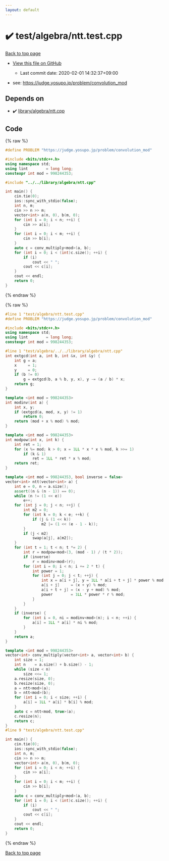```yaml
---
layout: default
---
```


<!-- mathjax config similar to math.stackexchange -->
<script type="text/javascript" async
  src="https://cdnjs.cloudflare.com/ajax/libs/mathjax/2.7.5/MathJax.js?config=TeX-MML-AM_CHTML">
</script>
<script type="text/x-mathjax-config">
  MathJax.Hub.Config({
    TeX: { equationNumbers: { autoNumber: "AMS" }},
    tex2jax: {
      inlineMath: [ ['$','$'] ],
      processEscapes: true
    },
    "HTML-CSS": { matchFontHeight: false },
    displayAlign: "left",
    displayIndent: "2em"
  });
</script>

<script type="text/javascript" src="https://cdnjs.cloudflare.com/ajax/libs/jquery/3.4.1/jquery.min.js"></script>
<script src="https://cdn.jsdelivr.net/npm/jquery-balloon-js@1.1.2/jquery.balloon.min.js" integrity="sha256-ZEYs9VrgAeNuPvs15E39OsyOJaIkXEEt10fzxJ20+2I=" crossorigin="anonymous"></script>
<script type="text/javascript" src="../../../assets/js/copy-button.js"></script>
<link rel="stylesheet" href="../../../assets/css/copy-button.css" />


# :heavy_check_mark: test/algebra/ntt.test.cpp

<a href="../../../index.html">Back to top page</a>

* <a href="{{ site.github.repository_url }}/blob/master/test/algebra/ntt.test.cpp">View this file on GitHub</a>
    - Last commit date: 2020-02-01 14:32:37+09:00


* see: <a href="https://judge.yosupo.jp/problem/convolution_mod">https://judge.yosupo.jp/problem/convolution_mod</a>


## Depends on

* :heavy_check_mark: <a href="../../../library/library/algebra/ntt.cpp.html">library/algebra/ntt.cpp</a>


## Code

<a id="unbundled"></a>
{% raw %}
```cpp
#define PROBLEM "https://judge.yosupo.jp/problem/convolution_mod"

#include <bits/stdc++.h>
using namespace std;
using lint        = long long;
constexpr int mod = 998244353;

#include "../../library/algebra/ntt.cpp"

int main() {
    cin.tie(0);
    ios::sync_with_stdio(false);
    int n, m;
    cin >> n >> m;
    vector<int> a(n, 0), b(m, 0);
    for (int i = 0; i < n; ++i) {
        cin >> a[i];
    }
    for (int i = 0; i < m; ++i) {
        cin >> b[i];
    }
    auto c = conv_multiply<mod>(a, b);
    for (int i = 0; i < (int)c.size(); ++i) {
        if (i)
            cout << " ";
        cout << c[i];
    }
    cout << endl;
    return 0;
}
```
{% endraw %}

<a id="bundled"></a>
{% raw %}
```cpp
#line 1 "test/algebra/ntt.test.cpp"
#define PROBLEM "https://judge.yosupo.jp/problem/convolution_mod"

#include <bits/stdc++.h>
using namespace std;
using lint        = long long;
constexpr int mod = 998244353;

#line 1 "test/algebra/../../library/algebra/ntt.cpp"
int extgcd(int a, int b, int &x, int &y) {
    int g = a;
    x     = 1;
    y     = 0;
    if (b != 0)
        g = extgcd(b, a % b, y, x), y -= (a / b) * x;
    return g;
}

template <int mod = 998244353>
int modinv(int a) {
    int x, y;
    if (extgcd(a, mod, x, y) != 1)
        return 0;
    return (mod + x % mod) % mod;
}

template <int mod = 998244353>
int modpow(int x, int k) {
    int ret = 1;
    for (x %= mod; k > 0; x = 1LL * x * x % mod, k >>= 1)
        if (k & 1)
            ret = 1LL * ret * x % mod;
    return ret;
}

template <int mod = 998244353, bool inverse = false>
vector<int> ntt(vector<int> a) {
    int e = 0, n = a.size();
    assert((n & (n - 1)) == 0);
    while (n != (1 << e))
        e++;
    for (int j = 0; j < n; ++j) {
        int m2 = 0;
        for (int k = 0; k < e; ++k) {
            if (j & (1 << k))
                m2 |= (1 << (e - 1 - k));
        }
        if (j < m2)
            swap(a[j], a[m2]);
    }
    for (int t = 1; t < n; t *= 2) {
        int r = modpow<mod>(3, (mod - 1) / (t * 2));
        if (inverse)
            r = modinv<mod>(r);
        for (int i = 0; i < n; i += 2 * t) {
            int power = 1;
            for (int j = 0; j < t; ++j) {
                int x = a[i + j], y = 1LL * a[i + t + j] * power % mod;
                a[i + j]     = (x + y) % mod;
                a[i + t + j] = (x - y + mod) % mod;
                power        = 1LL * power * r % mod;
            }
        }
    }
    if (inverse) {
        for (int i = 0, ni = modinv<mod>(n); i < n; ++i) {
            a[i] = 1LL * a[i] * ni % mod;
        }
    }
    return a;
}

template <int mod = 998244353>
vector<int> conv_multiply(vector<int> a, vector<int> b) {
    int size = 1;
    int n    = a.size() + b.size() - 1;
    while (size < n)
        size <<= 1;
    a.resize(size, 0);
    b.resize(size, 0);
    a = ntt<mod>(a);
    b = ntt<mod>(b);
    for (int i = 0; i < size; ++i) {
        a[i] = 1LL * a[i] * b[i] % mod;
    }
    auto c = ntt<mod, true>(a);
    c.resize(n);
    return c;
}
#line 9 "test/algebra/ntt.test.cpp"

int main() {
    cin.tie(0);
    ios::sync_with_stdio(false);
    int n, m;
    cin >> n >> m;
    vector<int> a(n, 0), b(m, 0);
    for (int i = 0; i < n; ++i) {
        cin >> a[i];
    }
    for (int i = 0; i < m; ++i) {
        cin >> b[i];
    }
    auto c = conv_multiply<mod>(a, b);
    for (int i = 0; i < (int)c.size(); ++i) {
        if (i)
            cout << " ";
        cout << c[i];
    }
    cout << endl;
    return 0;
}

```
{% endraw %}

<a href="../../../index.html">Back to top page</a>

